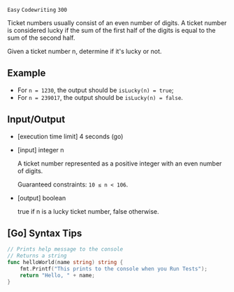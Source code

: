 `Easy`	`Codewriting` 	`300`

Ticket numbers usually consist of an even number of digits. A ticket number is considered lucky if the sum of the first half of the digits is equal to the sum of the second half.

Given a ticket number n, determine if it's lucky or not.

## Example

- For `n = 1230`, the output should be
`isLucky(n) = true`;
- For `n = 239017`, the output should be
`isLucky(n) = false`.

## Input/Output

- [execution time limit] 4 seconds (go)

- [input] integer n

    A ticket number represented as a positive integer with an even number of digits.

    Guaranteed constraints:
    `10 ≤ n < 106`.

- [output] boolean

    true if n is a lucky ticket number, false otherwise.

## [Go] Syntax Tips

``` go
// Prints help message to the console
// Returns a string
func helloWorld(name string) string {
    fmt.Printf("This prints to the console when you Run Tests");
    return "Hello, " + name;
}
```
